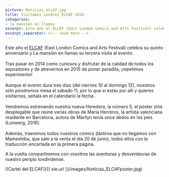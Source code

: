 ```yaml
---
picture: Noticias_elcaf.jpg
title: Visitamos Londres ELCAF 2016
categories:
- la mansión en llamas
excerpt: Este año el ELCAF (East London Comics and Arts Festival) celebra su quinto aniversario y La mansión en llamas su tercera visita al evento.
excerpt_separator: <!-- read more -->
---
```


Este año el [ELCAF](http://www.elcaf.co.uk) (East London Comics and Arts Festival) celebra su quinto aniversario y La mansión en llamas su tercera visita al evento.<br>
<br>
Tras pasar en 2014 como curiosos y disfrutar de la calidad de todos los expositores y de atrevernos en 2015 de poner paradita, ¡repetimos experimento!<br>
<br>
Aunque el evento dura tres días (del viernes 10 al domingo 12), nosotros sólo pondremos mesa el sábado 11, por lo que si estás por allí y quieres visitarnos, señala en el calendario la fecha.<br>
<br>
Vendremos estrenando nuestra nueva Heredera, la número 5, el póster zine desplegable que reúne varias obras de Maria Herreros, la artista valenciana residente en Barcelona, autora de Marilyn tenía once dedos en los pies (Lunwerg, 2016).<br>
<br>
Además, traeremos todos nuestros cómics (lástima que no llegamos con Mameshiba, que sale a la venta el día 20 de junio), todos ellos con la traducción encartada en la primera página.<br>

A la vuelta compartiremos con vosotros las aventuras y desventeuras de nuestro periplo londindense.<br>

![Cartel del ELCAF]({{ sie.url }}/images/Noticias_ELCAFposter.jpg)
